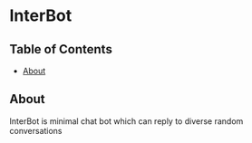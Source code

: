 # InterBot

## Table of Contents

- [About](#about)

## About <a name = "about"></a>

InterBot is minimal chat bot which can reply to diverse random conversations

